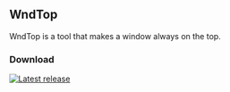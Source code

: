 ## WndTop

WndTop is a tool that makes a window always on the top.

### Download

[![Latest release](https://img.shields.io/github/release/GaryBikini/WndTop.svg)](https://github.com/GaryBikini/WndTop/releases/latest)

